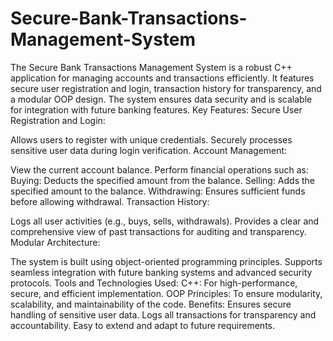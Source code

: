 # Secure-Bank-Transactions-Management-System
The Secure Bank Transactions Management System is a robust C++ application for managing accounts and transactions efficiently. It features secure user registration and login, transaction history for transparency, and a modular OOP design. The system ensures data security and is scalable for integration with future banking features.
Key Features:
Secure User Registration and Login:

Allows users to register with unique credentials.
Securely processes sensitive user data during login verification.
Account Management:

View the current account balance.
Perform financial operations such as:
Buying: Deducts the specified amount from the balance.
Selling: Adds the specified amount to the balance.
Withdrawing: Ensures sufficient funds before allowing withdrawal.
Transaction History:

Logs all user activities (e.g., buys, sells, withdrawals).
Provides a clear and comprehensive view of past transactions for auditing and transparency.
Modular Architecture:

The system is built using object-oriented programming principles.
Supports seamless integration with future banking systems and advanced security protocols.
Tools and Technologies Used:
C++: For high-performance, secure, and efficient implementation.
OOP Principles: To ensure modularity, scalability, and maintainability of the code.
Benefits:
Ensures secure handling of sensitive user data.
Logs all transactions for transparency and accountability.
Easy to extend and adapt to future requirements.
